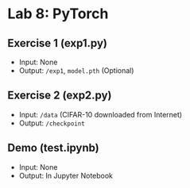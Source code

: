 # Lab 8: PyTorch

## Exercise 1 (exp1.py)

* Input: None
* Output: `/exp1`, `model.pth` (Optional)

## Exercise 2 (exp2.py)

* Input: `/data` (CIFAR-10 downloaded from Internet)
* Output: `/checkpoint`

## Demo (test.ipynb)

* Input: None
* Output: In Jupyter Notebook